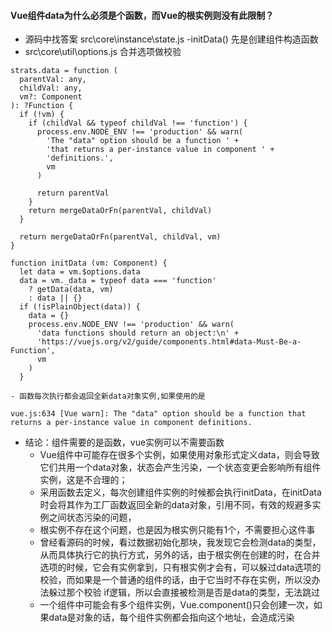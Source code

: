 #### Vue组件data为什么必须是个函数，而Vue的根实例则没有此限制？
- 源码中找答案 src\core\instance\state.js -initData() 先是创建组件构造函数
- src\core\util\options.js  合并选项做校验
```
strats.data = function (
  parentVal: any,
  childVal: any,
  vm?: Component
): ?Function {
  if (!vm) {
    if (childVal && typeof childVal !== 'function') {
      process.env.NODE_ENV !== 'production' && warn(
        'The "data" option should be a function ' +
        'that returns a per-instance value in component ' +
        'definitions.',
        vm
      )

      return parentVal
    }
    return mergeDataOrFn(parentVal, childVal)
  }

  return mergeDataOrFn(parentVal, childVal, vm)
}

```
```
function initData (vm: Component) {
  let data = vm.$options.data
  data = vm._data = typeof data === 'function'
    ? getData(data, vm)
    : data || {}
  if (!isPlainObject(data)) {
    data = {}
    process.env.NODE_ENV !== 'production' && warn(
      'data functions should return an object:\n' +
      'https://vuejs.org/v2/guide/components.html#data-Must-Be-a-Function',
      vm
    )
  }
```
    - 函数每次执行都会返回全新data对象实例,如果使用的是
```
vue.js:634 [Vue warn]: The "data" option should be a function that returns a per-instance value in component definitions.
```
- 结论：组件需要的是函数，vue实例可以不需要函数
    - Vue组件中可能存在很多个实例，如果使用对象形式定义data，则会导致它们共用一个data对象，状态会产生污染，一个状态变更会影响所有组件实例，这是不合理的；
    - 采用函数去定义，每次创建组件实例的时候都会执行initData，在initData时会将其作为工厂函数返回全新的data对象，引用不同，有效的规避多实例之间状态污染的问题，
    - 根实例不存在这个问题，也是因为根实例只能有1个，不需要担心这件事
    - 曾经看源码的时候，看过数据初始化那块，我发现它会检测data的类型，从而具体执行它的执行方式，另外的话，由于根实例在创建的时，在合并选项的时候，它会有实例拿到，只有根实例才会有，可以躲过data选项的校验，而如果是一个普通的组件的话，由于它当时不存在实例，所以没办法躲过那个校验 if逻辑，所以会直接被检测是否是data的类型，无法跳过
    - 一个组件中可能会有多个组件实例，Vue.component()只会创建一次，如果data是对象的话，每个组件实例都会指向这个地址，会造成污染